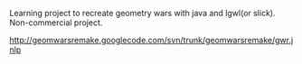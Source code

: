 Learning project to recreate geometry wars with java and lgwl(or slick).
Non-commercial project.

http://geomwarsremake.googlecode.com/svn/trunk/geomwarsremake/gwr.jnlp